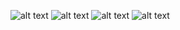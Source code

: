 ![alt text](image_path "Editor")
![alt text](image_path "Hierarchy")
![alt text](image_path "Physics Scene")
![alt text](image_path "Texture Scene")
